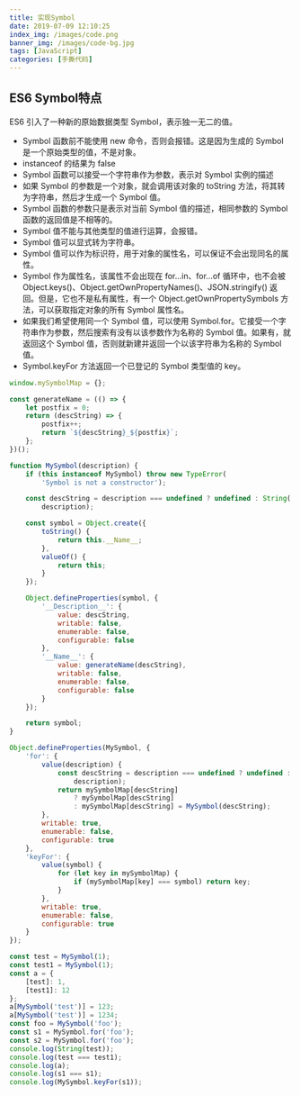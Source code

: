 ```yaml
---
title: 实现Symbol
date: 2019-07-09 12:10:25
index_img: /images/code.png
banner_img: /images/code-bg.jpg
tags: [JavaScript]
categories: [手撕代码]
---
```


## ES6 Symbol特点
ES6 引入了一种新的原始数据类型 Symbol，表示独一无二的值。
* Symbol 函数前不能使用 new 命令，否则会报错。这是因为生成的 Symbol 是一个原始类型的值，不是对象。
* instanceof 的结果为 false
* Symbol 函数可以接受一个字符串作为参数，表示对 Symbol 实例的描述
* 如果 Symbol 的参数是一个对象，就会调用该对象的 toString 方法，将其转为字符串，然后才生成一个 Symbol 值。
* Symbol 函数的参数只是表示对当前 Symbol 值的描述，相同参数的 Symbol 函数的返回值是不相等的。
* Symbol 值不能与其他类型的值进行运算，会报错。
* Symbol 值可以显式转为字符串。
* Symbol 值可以作为标识符，用于对象的属性名，可以保证不会出现同名的属性。
* Symbol 作为属性名，该属性不会出现在 for...in、for...of 循环中，也不会被 Object.keys()、Object.getOwnPropertyNames()、JSON.stringify() 返回。但是，它也不是私有属性，有一个 Object.getOwnPropertySymbols 方法，可以获取指定对象的所有 Symbol 属性名。
* 如果我们希望使用同一个 Symbol 值，可以使用 Symbol.for。它接受一个字符串作为参数，然后搜索有没有以该参数作为名称的 Symbol 值。如果有，就返回这个 Symbol 值，否则就新建并返回一个以该字符串为名称的 Symbol 值。
* Symbol.keyFor 方法返回一个已登记的 Symbol 类型值的 key。

```js
window.mySymbolMap = {};

const generateName = (() => {
    let postfix = 0;
    return (descString) => {
        postfix++;
        return `${descString}_${postfix}`;
    };
})();

function MySymbol(description) {
    if (this instanceof MySymbol) throw new TypeError(
        'Symbol is not a constructor');

    const descString = description === undefined ? undefined : String(
        description);

    const symbol = Object.create({
        toString() {
            return this.__Name__;
        },
        valueOf() {
            return this;
        }
    });

    Object.defineProperties(symbol, {
        '__Description__': {
            value: descString,
            writable: false,
            enumerable: false,
            configurable: false
        },
        '__Name__': {
            value: generateName(descString),
            writable: false,
            enumerable: false,
            configurable: false
        }
    });

    return symbol;
}

Object.defineProperties(MySymbol, {
    'for': {
        value(description) {
            const descString = description === undefined ? undefined : String(
                description);
            return mySymbolMap[descString]
                ? mySymbolMap[descString]
                : mySymbolMap[descString] = MySymbol(descString);
        },
        writable: true,
        enumerable: false,
        configurable: true
    },
    'keyFor': {
        value(symbol) {
            for (let key in mySymbolMap) {
                if (mySymbolMap[key] === symbol) return key;
            }
        },
        writable: true,
        enumerable: false,
        configurable: true
    }
});

const test = MySymbol(1);
const test1 = MySymbol(1);
const a = {
    [test]: 1,
    [test1]: 12
};
a[MySymbol('test')] = 123;
a[MySymbol('test')] = 1234;
const foo = MySymbol('foo');
const s1 = MySymbol.for('foo');
const s2 = MySymbol.for('foo');
console.log(String(test));
console.log(test === test1);
console.log(a);
console.log(s1 === s1);
console.log(MySymbol.keyFor(s1));
```
